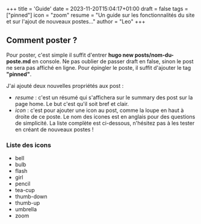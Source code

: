 +++
title = 'Guide'
date = 2023-11-20T15:04:17+01:00
draft = false
tags = ["pinned"]
icon = "zoom"
resume = "Un guide sur les fonctionnalités du site et sur l'ajout de nouveaux postes..."
author = "Leo"
+++

## Comment poster ?
Pour poster, c'est simple il suffit d'entrer **hugo new posts/nom-du-poste.md** en console.
Ne pas oublier de passer draft en false, sinon le post ne sera pas affiché en ligne. Pour épingler le poste, il suffit d'ajouter le tag **"pinned"**.  
  
J'ai ajouté deux nouvelles propriétés aux post :
- *resume* : c'est un résumé qui s'affichera sur le summary des post sur la page home. Le but c'est qu'il soit bref et clair.
- *icon* : c'est pour ajouter une icon au post, comme la loupe en haut à droite de ce poste. Le nom des icones est en anglais pour des questions de simplicité. La liste complète est ci-dessous, n'hésitez pas à les tester en créant de nouveaux postes !

### Liste des icons
- bell
- bulb
- flash
- girl
- pencil
- tea-cup
- thumb-down
- thumb-up
- umbrella
- zoom




